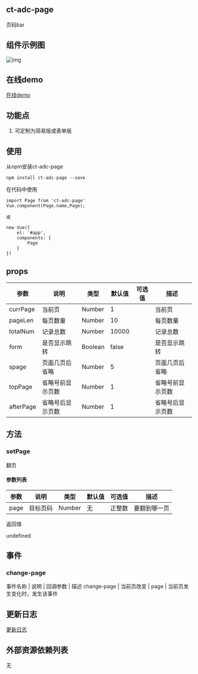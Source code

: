 ## ct-adc-page

页码bar

## 组件示例图

![img]()

## 在线demo

[在线demo](https://codepen.io/rubyisapm/pen/xdQzbe?editors=1010)

## 功能点

1. 可定制为简易版或表单版

## 使用

从npm安装ct-adc-page

```
npm install ct-adc-page --save
```
在代码中使用

```
import Page from 'ct-adc-page'
Vue.component(Page.name,Page);

或

new Vue({
    el: '#app',
    components: {
        Page
    }
})
```

## props

参数 | 说明 | 类型 | 默认值 | 可选值 | 描述 |
--- | --- | --- | --- | ---- | ---
currPage | 当前页 | Number | 1 | | 当前页
pageLen | 每页数量 | Number | 10 |  | 每页数量
totalNum | 记录总数 | Number | 10000 |  | 记录总数
form | 是否显示跳转 | Boolean | false | | 是否显示跳转
spage | 页面几页后省略 | Number | 5 |  | 页面几页后省略
topPage | 省略号前显示页数 | Number | 1 |  | 省略号前显示页数
afterPage | 省略号后显示页数 | Number | 1 | | 省略号后显示页数


## 方法

### setPage

翻页

#### 参数列表

参数 | 说明 | 类型 | 默认值 | 可选值 | 描述 |
--- | --- | --- | --- | ---- | ----
page | 目标页码 | Number | 无 | 正整数 | 要翻到哪一页

返回值

undefined

## 事件

### change-page

事件名称 | 说明 | 回调参数 | 描述
change-page | 当前页改变 | page | 当前页发生变化时，发生该事件

## 更新日志

[更新日志]()

## 外部资源依赖列表

无

